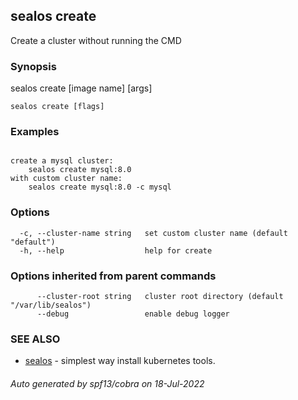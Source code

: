 ## sealos create

Create a cluster without running the CMD

### Synopsis

sealos create [image name] [args]

```
sealos create [flags]
```

### Examples

```

create a mysql cluster:
	sealos create mysql:8.0
with custom cluster name:
	sealos create mysql:8.0 -c mysql

```

### Options

```
  -c, --cluster-name string   set custom cluster name (default "default")
  -h, --help                  help for create
```

### Options inherited from parent commands

```
      --cluster-root string   cluster root directory (default "/var/lib/sealos")
      --debug                 enable debug logger
```

### SEE ALSO

* [sealos](sealos.md)	 - simplest way install kubernetes tools.

###### Auto generated by spf13/cobra on 18-Jul-2022
